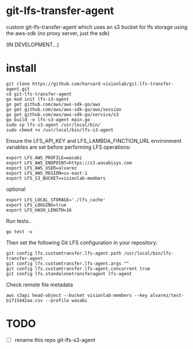 # git-lfs-transfer-agent
custom git-lfs-transfer-agent which uses an s3 bucket for lfs storage using the aws-sdk (no proxy server, just the sdk)

(IN DEVELOPMENT...)

# install

```
git clone https://github.com/harvard-visionlab/git-lfs-transfer-agent.git
cd git-lfs-transfer-agent
go mod init lfs-s3-agent
go get github.com/aws/aws-sdk-go/aws
go get github.com/aws/aws-sdk-go/aws/session
go get github.com/aws/aws-sdk-go/service/s3
go build -o lfs-s3-agent main.go
sudo cp lfs-s3-agent /usr/local/bin/
sudo chmod +x /usr/local/bin/lfs-s3-agent
```

Ensure the LFS_API_KEY and LFS_LAMBDA_FINCTION_URL environment variables are set before performing LFS operations:

```
export LFS_AWS_PROFILE=wasabi
export LFS_AWS_ENDPOINT=https://s3.wasabisys.com
export LFS_AWS_USER=alvarez
export LFS_AWS_REGION=us-east-1
export LFS_S3_BUCKET=visionlab-members
```

optional
```
export LFS_LOCAL_STORAGE='./lfs_cache'
export LFS_LOGGING=true
export LFS_HASH_LENGTH=16
```

Run tests..
```
go test -v
```

Then set the following Git LFS configuration in your repository: 
```
git config lfs.customtransfer.lfs-agent.path /usr/local/bin/lfs-transfer-agent
git config lfs.customtransfer.lfs-agent.args ""
git config lfs.customtransfer.lfs-agent.concurrent true
git config lfs.standalonetransferagent lfs-agent
```

Check remote file metadata
```
aws s3api head-object --bucket visionlab-members --key alvarez/test-b1715442aa.csv --profile wasabi
```

# TODO
- [ ] rename this repo git-lfs-s3-agent